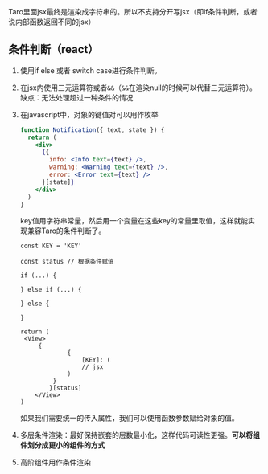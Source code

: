 Taro里面jsx最终是渲染成字符串的。所以不支持分开写jsx（即if条件判断，或者说内部函数返回不同的jsx）

## 条件判断（react）

1. 使用if else 或者 switch case进行条件判断。

2. 在jsx内使用三元运算符或者`&&`（`&&`在渲染null的时候可以代替三元运算符）。缺点：无法处理超过一种条件的情况

3. 在javascript中，对象的键值对可以用作枚举

   ```jsx
   function Notification({ text, state }) {
     return (
       <div>
         {{
           info: <Info text={text} />,
           warning: <Warning text={text} />,
           error: <Error text={text} />
         }[state]}
       </div>
     )
   }
   ```

   key值用字符串常量，然后用一个变量在这些key的常量里取值，这样就能实现兼容Taro的条件判断了。

   ```tsx
   const KEY = 'KEY'
   
   const status // 根据条件赋值
   
   if (...) {
       
   } else if (...) {
              
   } else {
       
   }
   
   return (
   	<View>
       	{
            	{
              		[KEY]: (
   			    	// jsx
   				)
           	}   
           }[status]
       </View>
   )
   ```

   如果我们需要统一的传入属性，我们可以使用函数参数赋给对象的值。

4. 多层条件渲染：最好保持嵌套的层数最小化，这样代码可读性更强。**可以将组件划分成更小的组件的方式**

5. 高阶组件用作条件渲染